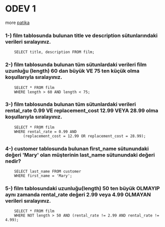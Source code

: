 # ODEV 1 
more [patika](https://app.patika.dev/courses/sql/Odev1)

### 1-) film tablosunda bulunan title ve description sütunlarındaki verileri sıralayınız.
```
    SELECT title, description FROM film;
```

### 2-) film tablosunda bulunan tüm sütunlardaki verileri film uzunluğu (length) 60 dan büyük VE 75 ten küçük olma koşullarıyla sıralayınız.

```
    SELECT * FROM film
    WHERE length > 60 AND length < 75;
```

### 3-) film tablosunda bulunan tüm sütunlardaki verileri rental_rate 0.99 VE replacement_cost 12.99 VEYA 28.99 olma koşullarıyla sıralayınız.
```
    SELECT * FROM film
    WHERE rental_rate = 0.99 AND 
        (replacement_cost = 12.99 OR replacement_cost = 28.99);
```
### 4-) customer tablosunda bulunan first_name sütunundaki değeri 'Mary' olan müşterinin last_name sütunundaki değeri nedir?
```
    SELECT last_name FROM customer
    WHERE first_name = 'Mary';
```
### 5-) film tablosundaki uzunluğu(length) 50 ten büyük OLMAYIP aynı zamanda rental_rate değeri 2.99 veya 4.99 OLMAYAN verileri sıralayınız.
```
    SELECT * FROM film
    WHERE NOT length > 50 AND (rental_rate != 2.99 AND rental_rate != 4.99);
```